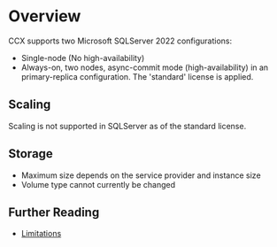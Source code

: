 # Overview
CCX supports two Microsoft SQLServer 2022 configurations:
* Single-node (No high-availability)
* Always-on, two nodes, async-commit mode (high-availability) in an primary-replica configuration.
The 'standard' license is applied.
## Scaling
Scaling is not supported in SQLServer as of the standard license.
## Storage
* Maximum size depends on the service provider and instance size
* Volume type cannot currently be changed
## Further Reading
* [Limitations](./limitations.md)

